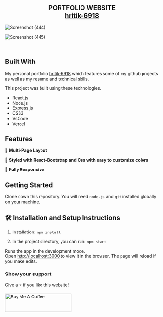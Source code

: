<h2 align="center">
  PORTFOLIO WEBSITE<br/>
  <a href="https://github.com/hritik-6918" target="_blank">hritik-6918</a>
</h2>

![Screenshot (444)](https://github.com/user-attachments/assets/49bb4ffd-27e4-483c-b097-ea83374bf2d2)

![Screenshot (445)](https://github.com/user-attachments/assets/16ca3c8b-d9d0-420e-8b5b-a4aafe576586)


<br/>

## Built With

My personal portfolio <a href="https://my-portfolio-hritik.vercel.app/" target="_blank">hritik-6918</a> which features some of my github projects as well as my resume and technical skills.<br/>

This project was built using these technologies.

- React.js
- Node.js
- Express.js
- CSS3
- VsCode
- Vercel

## Features

**📖 Multi-Page Layout**

**🎨 Styled with React-Bootstrap and Css with easy to customize colors**

**📱 Fully Responsive**

## Getting Started

Clone down this repository. You will need `node.js` and `git` installed globally on your machine.

## 🛠 Installation and Setup Instructions

1. Installation: `npm install`

2. In the project directory, you can run: `npm start`

Runs the app in the development mode.\
Open [http://localhost:3000](http://localhost:3000) to view it in the browser.
The page will reload if you make edits.

### Show your support

Give a ⭐ if you like this website!

<a href="https://www.buymeacoffee.com/hritik-6918" target="_blank"><img src="https://cdn.buymeacoffee.com/buttons/v2/default-violet.png" alt="Buy Me A Coffee" height= "60px" width= "217px" ></a>
